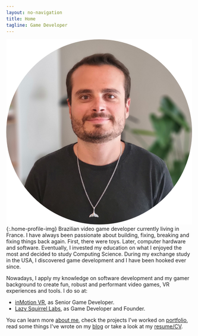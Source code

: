 ```yaml
---
layout: no-navigation
title: Home
tagline: Game Developer
---
```

![A profile picture of Matheus](assets/images/profile_circle.png){:.home-profile-img}
Brazilian video game developer currently living in France. I have always been passionate about building, fixing, breaking and fixing things back again. First, there were toys. Later, computer hardware and software. Eventually, I invested my education on what I enjoyed the most and decided to study Computing Science. During my exchange study in the USA, I discovered game development and I have been hooked ever since. 

Nowadays, I apply my knowledge on software development and my gamer background to create fun, robust and performant video games, VR experiences and tools. I do so at:
- [inMotion VR](https://corpusvr.com), as Senior Game Developer.
- [Lazy Squirrel Labs](https://lslabs.dev), as Game Developer and Founder.

You can learn more [about me](about.html), check the projects I've worked on [portfolio](portfolio.html), read some things I've wrote on my [blog](https://blog.lslabs.dev) or take a look at my [resume/CV](assets/Matheus_Amazonas_Resume.pdf).